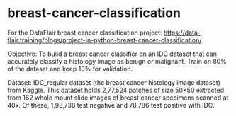 # breast-cancer-classification
For the DataFlair breast cancer classification project: https://data-flair.training/blogs/project-in-python-breast-cancer-classification/

Objective: To build a breast cancer classifier on an IDC dataset that can accurately classify a histology image as benign or malignant. Train on 80% of the dataset and keep 10% for validation.

Dataset: IDC_regular dataset (the breast cancer histology image dataset) from Kaggle. This dataset holds 2,77,524 patches of size 50×50 extracted from 162 whole mount slide images of breast cancer specimens scanned at 40x. Of these, 1,98,738 test negative and 78,786 test positive with IDC.